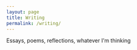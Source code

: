 ```yaml
---
layout: page
title: Writing
permalink: /writing/
---
```


Essays, poems, reflections, whatever I'm thinking 